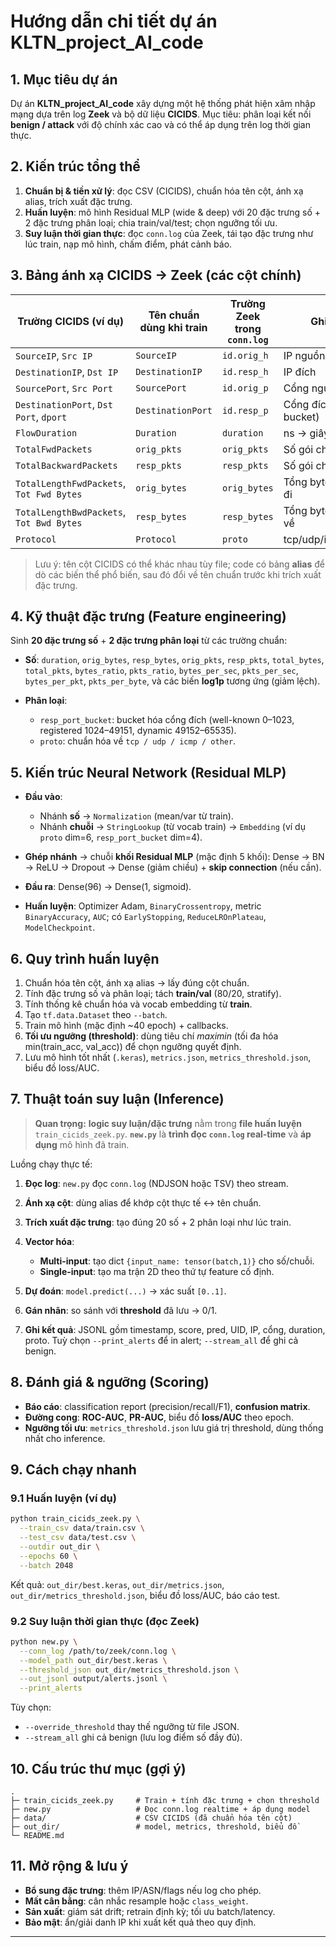 # Hướng dẫn chi tiết dự án KLTN_project_AI_code

## 1. Mục tiêu dự án

Dự án **KLTN_project_AI_code** xây dựng một hệ thống phát hiện xâm nhập mạng dựa trên log **Zeek** và bộ dữ liệu **CICIDS**. Mục tiêu: phân loại kết nối **benign / attack** với độ chính xác cao và có thể áp dụng trên log thời gian thực.

## 2. Kiến trúc tổng thể

1. **Chuẩn bị & tiền xử lý**: đọc CSV (CICIDS), chuẩn hóa tên cột, ánh xạ alias, trích xuất đặc trưng.
2. **Huấn luyện**: mô hình Residual MLP (wide & deep) với 20 đặc trưng số + 2 đặc trưng phân loại; chia train/val/test; chọn ngưỡng tối ưu.
3. **Suy luận thời gian thực**: đọc `conn.log` của Zeek, tái tạo đặc trưng như lúc train, nạp mô hình, chấm điểm, phát cảnh báo.

## 3. Bảng ánh xạ CICIDS → Zeek (các cột chính)

| Trường CICIDS (ví dụ)                    | Tên chuẩn dùng khi train | Trường Zeek trong `conn.log` | Ghi chú                 |
| ---------------------------------------- | ------------------------ | ---------------------------- | ----------------------- |
| `SourceIP`, `Src IP`                     | `SourceIP`               | `id.orig_h`                  | IP nguồn                |
| `DestinationIP`, `Dst IP`                | `DestinationIP`          | `id.resp_h`                  | IP đích                 |
| `SourcePort`, `Src Port`                 | `SourcePort`             | `id.orig_p`                  | Cổng nguồn              |
| `DestinationPort`, `Dst Port`, `dport`   | `DestinationPort`        | `id.resp_p`                  | Cổng đích (dùng bucket) |
| `FlowDuration`                           | `Duration`               | `duration`                   | ns → giây               |
| `TotalFwdPackets`                        | `orig_pkts`              | `orig_pkts`                  | Số gói chiều đi         |
| `TotalBackwardPackets`                   | `resp_pkts`              | `resp_pkts`                  | Số gói chiều về         |
| `TotalLengthFwdPackets`, `Tot Fwd Bytes` | `orig_bytes`             | `orig_bytes`                 | Tổng bytes chiều đi     |
| `TotalLengthBwdPackets`, `Tot Bwd Bytes` | `resp_bytes`             | `resp_bytes`                 | Tổng bytes chiều về     |
| `Protocol`                               | `Protocol`               | `proto`                      | tcp/udp/icmp/other      |

> Lưu ý: tên cột CICIDS có thể khác nhau tùy file; code có bảng **alias** để dò các biến thể phổ biến, sau đó đổi về tên chuẩn trước khi trích xuất đặc trưng.

## 4. Kỹ thuật đặc trưng (Feature engineering)

Sinh **20 đặc trưng số** + **2 đặc trưng phân loại** từ các trường chuẩn:

* **Số**: `duration`, `orig_bytes`, `resp_bytes`, `orig_pkts`, `resp_pkts`, `total_bytes`, `total_pkts`, `bytes_ratio`, `pkts_ratio`, `bytes_per_sec`, `pkts_per_sec`, `bytes_per_pkt`, `pkts_per_byte`, và các biến **log1p** tương ứng (giảm lệch).
* **Phân loại**:

  * `resp_port_bucket`: bucket hóa cổng đích (well-known 0–1023, registered 1024–49151, dynamic 49152–65535).
  * `proto`: chuẩn hóa về `tcp / udp / icmp / other`.

## 5. Kiến trúc Neural Network (Residual MLP)

* **Đầu vào**:

  * Nhánh **số** → `Normalization` (mean/var từ train).
  * Nhánh **chuỗi** → `StringLookup` (từ vocab train) → `Embedding` (ví dụ `proto` dim=6, `resp_port_bucket` dim=4).
* **Ghép nhánh** → chuỗi **khối Residual MLP** (mặc định 5 khối): Dense → BN → ReLU → Dropout → Dense (giảm chiều) + **skip connection** (nếu cần).
* **Đầu ra**: Dense(96) → Dense(1, sigmoid).
* **Huấn luyện**: Optimizer Adam, `BinaryCrossentropy`, metric `BinaryAccuracy`, `AUC`; có `EarlyStopping`, `ReduceLROnPlateau`, `ModelCheckpoint`.

## 6. Quy trình huấn luyện

1. Chuẩn hóa tên cột, ánh xạ alias → lấy đúng cột chuẩn.
2. Tính đặc trưng số và phân loại; tách **train/val** (80/20, stratify).
3. Tính thống kê chuẩn hóa và vocab embedding từ **train**.
4. Tạo `tf.data.Dataset` theo `--batch`.
5. Train mô hình (mặc định ~40 epoch) + callbacks.
6. **Tối ưu ngưỡng (threshold)**: dùng tiêu chí *maximin* (tối đa hóa min(train_acc, val_acc)) để chọn ngưỡng quyết định.
7. Lưu mô hình tốt nhất (`.keras`), `metrics.json`, `metrics_threshold.json`, biểu đồ loss/AUC.

## 7. Thuật toán suy luận (Inference)

> **Quan trọng:** **logic suy luận/đặc trưng** nằm trong **file huấn luyện** `train_cicids_zeek.py`.
> **`new.py`** là **trình đọc `conn.log` real-time** và **áp dụng** mô hình đã train.

Luồng chạy thực tế:

1. **Đọc log**: `new.py` đọc `conn.log` (NDJSON hoặc TSV) theo stream.
2. **Ánh xạ cột**: dùng alias để khớp cột thực tế ↔ tên chuẩn.
3. **Trích xuất đặc trưng**: tạo đúng 20 số + 2 phân loại như lúc train.
4. **Vector hóa**:

   * **Multi-input**: tạo dict `{input_name: tensor(batch,1)}` cho số/chuỗi.
   * **Single-input**: tạo ma trận 2D theo thứ tự feature cố định.
5. **Dự đoán**: `model.predict(...)` → xác suất `[0..1]`.
6. **Gán nhãn**: so sánh với **threshold** đã lưu → 0/1.
7. **Ghi kết quả**: JSONL gồm timestamp, score, pred, UID, IP, cổng, duration, proto. Tuỳ chọn `--print_alerts` để in alert; `--stream_all` để ghi cả benign.

## 8. Đánh giá & ngưỡng (Scoring)

* **Báo cáo**: classification report (precision/recall/F1), **confusion matrix**.
* **Đường cong**: **ROC-AUC**, **PR-AUC**, biểu đồ **loss/AUC** theo epoch.
* **Ngưỡng tối ưu**: `metrics_threshold.json` lưu giá trị threshold, dùng thống nhất cho inference.

## 9. Cách chạy nhanh

### 9.1 Huấn luyện (ví dụ)

```bash
python train_cicids_zeek.py \
  --train_csv data/train.csv \
  --test_csv data/test.csv \
  --outdir out_dir \
  --epochs 60 \
  --batch 2048
```

Kết quả: `out_dir/best.keras`, `out_dir/metrics.json`, `out_dir/metrics_threshold.json`, biểu đồ loss/AUC, báo cáo test.

### 9.2 Suy luận thời gian thực (đọc Zeek)

```bash
python new.py \
  --conn_log /path/to/zeek/conn.log \
  --model_path out_dir/best.keras \
  --threshold_json out_dir/metrics_threshold.json \
  --out_jsonl output/alerts.jsonl \
  --print_alerts
```

Tùy chọn:

* `--override_threshold` thay thế ngưỡng từ file JSON.
* `--stream_all` ghi cả benign (lưu log điểm số đầy đủ).

## 10. Cấu trúc thư mục (gợi ý)

```
.
├─ train_cicids_zeek.py     # Train + tính đặc trưng + chọn threshold
├─ new.py                   # Đọc conn.log realtime + áp dụng model
├─ data/                    # CSV CICIDS (đã chuẩn hóa tên cột)
├─ out_dir/                 # model, metrics, threshold, biểu đồ
└─ README.md
```

## 11. Mở rộng & lưu ý

* **Bổ sung đặc trưng**: thêm IP/ASN/flags nếu log cho phép.
* **Mất cân bằng**: cân nhắc resample hoặc `class_weight`.
* **Sản xuất**: giám sát drift; retrain định kỳ; tối ưu batch/latency.
* **Bảo mật**: ẩn/giải danh IP khi xuất kết quả theo quy định.

---
